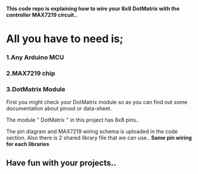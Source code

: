 <b>This code repo is explaining how to wire your 8x8 DotMatrix with the controller MAX7219 circuit..</b>


<h1>All you have to need is;</h1>

<h3>1.Any Arduino MCU</h3>

<h3>2.MAX7219 chip</h3>

<h3>3.DotMatrix Module</h3>



First you might check your DotMatrix module so as you can find out  some documentation about pinout or data-sheet.

The module " DotMatrix " in this project has 8x8 pins..

The pin diagram and MAX7219 wiring schema is uploaded in the code section.
Also there is 2 shared library file that we can use..
<b>Same pin wiring for each libraries</b>

<h2>Have fun with your projects..</h2>

